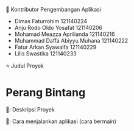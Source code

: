 🔖 Kontributor Pengembangan Aplikasi
- Dimas Faturrohim	121140224
- Anju Rodo Oldo Yosafat	121140206
- Mohamad Meazza Aprilianda	121140216
- Muhammad Daffa Abiyyu Muhana	121140222
- Fatur Arkan Syawalfa	121140229
- Lilis Swastika	121140233

⭐ Judul Proyek
# Perang Bintang

📖: Deskripsi Proyek


📖: Cara menjalankan aplikasi (cara bermain)
